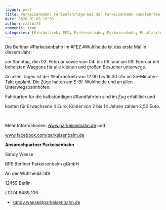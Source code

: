 ```yaml
---
layout: post
title: Parkeisenbahn: Ferienfahrtage bei der Parkeisenbahn Rundfahrten durch die Wuhlheide in den Winterferien, aus Parkeisenbahn
date: 2020-01-08 19:30
author: ralfbj70
comments: true
categories: [Fahrbetrieb, FEZ, Parkeisenbahn, Parkeisenbahn, Rundfahrten, Termine, Wuhlheide]
---
```

Die Berliner #Parkeisenbahn im #FEZ #Wuhlheide ist das erste Mal in diesem Jahr

am Sonntag, den 02. Februar sowie vom 04. bis 06. und am 09. Februar mit beheizten Waggons für alle kleinen und großen Besucher unterwegs.

An allen Tagen ist der #Fahrbetrieb von 12.00 bis 16.30 Uhr im 35-Minuten-Takt geplant. Die Züge halten am S-Bf. Wuhlheide und an allen Unterwegsbahnhöfen.

Fahrkarten für die halbstündigen #Rundfahrten sind im Zug erhältlich und

kosten für Erwachsene 4 Euro, Kinder von 2 bis 14 Jahren zahlen 2,50 Euro.

&nbsp;

Mehr Informationen: www.parkeisenbahn.de und

www.facebook.com/parkeisenbahn.de

<strong>Ansprechpartner Parkeisenbahn</strong>

Sandy Weese

BPE Berliner Parkeisenbahn gGmbH

An der Wuhlheide 189

12459 Berlin

( 0174 6489 106

+ sandy.weese@parkeisenbahn.de

